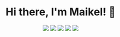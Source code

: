 <h1 align="center">
  Hi there, I'm Maikel! 👋
</h1>

<p align="center">
  <a href="https://twitter.com/ImNetail"><img src="https://img.shields.io/badge/twitter-%231DA1F2.svg?&style=for-the-badge&logo=twitter&logoColor=white" /></a>
  <a href="https://netail.github.io/"><img src ="https://img.shields.io/badge/Website-0073C7?&style=for-the-badge&logo=&logoColor=white%22"></a>
  <a href="https://www.linkedin.com/in/maikel-van-dort-849b57192/"><img src="https://img.shields.io/badge/linkedin-%230077B5.svg?&style=for-the-badge&logo=linkedin&logoColor=white" /></a>
  <a href="https://open.spotify.com/user/1119936068"><img src="https://img.shields.io/badge/Spotify-1DB954?&style=for-the-badge&logo=spotify&logoColor=white" /></a>
  <a href="mailto:maikel.van.dort@gmail.com"><img src="https://img.shields.io/badge/Mail-E34C43?&style=for-the-badge&logo=Gmail&logoColor=white" /></a>
</p>
